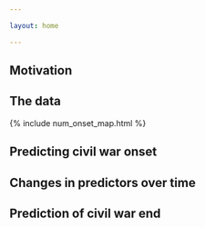 ```yaml
---

layout: home

---
```


## Motivation

## The data

{% include num_onset_map.html %}

## Predicting civil war onset

## Changes in predictors over time

## Prediction of civil war end
